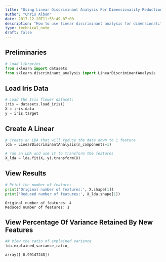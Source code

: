 ```yaml
---
title: "Using Linear Discriminant Analysis For Dimensionality Reduction"
author: "Chris Albon"
date: 2017-12-20T11:53:49-07:00
description: "How to use linear discriminant analysis for dimensionality reduction using Python."
type: technical_note
draft: false
---
```

## Preliminaries


```python
# Load libraries
from sklearn import datasets
from sklearn.discriminant_analysis import LinearDiscriminantAnalysis
```

## Load Iris Data


```python
# Load the Iris flower dataset:
iris = datasets.load_iris()
X = iris.data
y = iris.target
```

## Create A Linear 


```python
# Create an LDA that will reduce the data down to 1 feature
lda = LinearDiscriminantAnalysis(n_components=1)

# run an LDA and use it to transform the features
X_lda = lda.fit(X, y).transform(X)
```

## View Results


```python
# Print the number of features
print('Original number of features:', X.shape[1])
print('Reduced number of features:', X_lda.shape[1])
```

    Original number of features: 4
    Reduced number of features: 1


## View Percentage Of Variance Retained By New Features


```python
## View the ratio of explained variance
lda.explained_variance_ratio_
```




    array([ 0.99147248])



